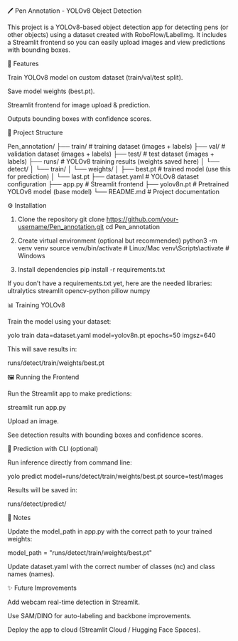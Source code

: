 🖊️ Pen Annotation - YOLOv8 Object Detection

This project is a YOLOv8-based object detection app for detecting pens (or other objects) using a dataset created with RoboFlow/LabelImg.
It includes a Streamlit frontend so you can easily upload images and view predictions with bounding boxes.


🚀 Features

Train YOLOv8 model on custom dataset (train/val/test split).

Save model weights (best.pt).

Streamlit frontend for image upload & prediction.

Outputs bounding boxes with confidence scores.


📂 Project Structure

Pen_annotation/
 ├── train/                # training dataset (images + labels)
 ├── val/                  # validation dataset (images + labels)
 ├── test/                 # test dataset (images + labels)
 ├── runs/                 # YOLOv8 training results (weights saved here)
 │    └── detect/
 │         └── train/
 │              └── weights/
 │                   ├── best.pt   # trained model (use this for prediction)
 │                   └── last.pt
 ├── dataset.yaml          # YOLOv8 dataset configuration
 ├── app.py                # Streamlit frontend
 ├── yolov8n.pt            # Pretrained YOLOv8 model (base model)
 └── README.md             # Project documentation



⚙️ Installation
1. Clone the repository
git clone https://github.com/your-username/Pen_annotation.git
cd Pen_annotation

2. Create virtual environment (optional but recommended)
   python3 -m venv venv
source venv/bin/activate   # Linux/Mac
venv\Scripts\activate      # Windows

3. Install dependencies
   pip install -r requirements.txt
   
If you don’t have a requirements.txt yet, here are the needed libraries:
ultralytics
streamlit
opencv-python
pillow
numpy

📊 Training YOLOv8

Train the model using your dataset:

yolo train data=dataset.yaml model=yolov8n.pt epochs=50 imgsz=640


This will save results in:

runs/detect/train/weights/best.pt

🖼️ Running the Frontend

Run the Streamlit app to make predictions:

streamlit run app.py


Upload an image.

See detection results with bounding boxes and confidence scores.


🧪 Prediction with CLI (optional)

Run inference directly from command line:

yolo predict model=runs/detect/train/weights/best.pt source=test/images


Results will be saved in:

runs/detect/predict/


📌 Notes

Update the model_path in app.py with the correct path to your trained weights:

model_path = "runs/detect/train/weights/best.pt"


Update dataset.yaml with the correct number of classes (nc) and class names (names).


✨ Future Improvements

Add webcam real-time detection in Streamlit.

Use SAM/DINO for auto-labeling and backbone improvements.

Deploy the app to cloud (Streamlit Cloud / Hugging Face Spaces).



